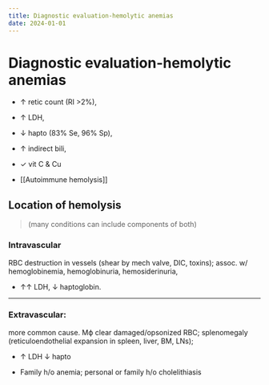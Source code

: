```yaml
---
title: Diagnostic evaluation-hemolytic anemias
date: 2024-01-01
---
```


# Diagnostic evaluation-hemolytic anemias

* ↑ retic count (RI >2%),
* ↑ LDH,
* ↓ hapto (83% Se, 96% Sp),
* ↑ indirect bili,
* ✓ vit C & Cu

* [[Autoimmune hemolysis]]

## Location of hemolysis

> (many conditions can include components of both)

### Intravascular
RBC destruction in vessels
(shear by mech valve, DIC, toxins);
assoc. w/
	hemoglobinemia,
	hemoglobinuria,
	hemosiderinuria,

* ↑↑ LDH, ↓ haptoglobin.

---

### Extravascular:
more common cause.
Mϕ clear damaged/opsonized RBC;
splenomegaly
	(reticuloendothelial expansion in spleen, liver, BM, LNs);

* ↑ LDH ↓ hapto

* Family h/o anemia; personal or family h/o cholelithiasis
